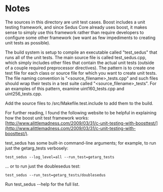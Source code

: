 # Notes
The sources in this directory are unit test cases.  Boost includes a
unit testing framework, and since Sedus Core already uses boost, it makes
sense to simply use this framework rather than require developers to
configure some other framework (we want as few impediments to creating
unit tests as possible).

The build system is setup to compile an executable called "test_sedus"
that runs all of the unit tests.  The main source file is called
test_sedus.cpp, which simply includes other files that contain the
actual unit tests (outside of a couple required preprocessor
directives).  The pattern is to create one test file for each class or
source file for which you want to create unit tests.  The file naming
convention is "<source_filename>_tests.cpp" and such files should wrap
their tests in a test suite called "<source_filename>_tests".  For an
examples of this pattern, examine uint160_tests.cpp and
uint256_tests.cpp.

Add the source files to /src/Makefile.test.include to add them to the build.

For further reading, I found the following website to be helpful in
explaining how the boost unit test framework works:
[http://www.alittlemadness.com/2009/03/31/c-unit-testing-with-boosttest/](http://www.alittlemadness.com/2009/03/31/c-unit-testing-with-boosttest/).

test_sedus has some built-in command-line arguments; for
example, to run just the getarg_tests verbosely:

    test_sedus --log_level=all --run_test=getarg_tests

... or to run just the doublesedus test:

    test_sedus --run_test=getarg_tests/doublesedus

Run  test_sedus --help   for the full list.

